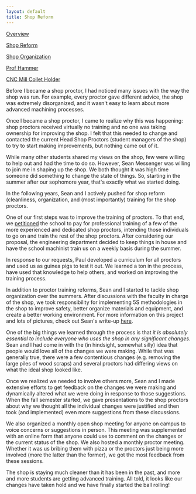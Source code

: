 ```yaml
---
layout: default
title: Shop Reform
---
```


[Overview](/projects/hmcmachineshop)

[Shop Reform](/projects/hmcmachineshop/shopreform)

[Shop Organization](/projects/hmcmachineshop/shoporganization)

[Prof Hammer](/projects/hmcmachineshop/profhammer)

[CNC Mill Collet Holder](/projects/hmcmachineshop/cncmillcolletholder)

Before I became a shop proctor, I had noticed many issues with the way the shop was run. For example, every proctor gave different advice, the shop was extremely disorganized, and it wasn't easy to learn about more advanced machining processes. 

Once I became a shop proctor, I came to realize why this was happening: shop proctors received virtually no training and no one was taking ownership for improving the shop. I felt that this needed to change and contacted the current Head Shop Proctors (student managers of the shop) to try to start making improvements, but nothing came out of it. 

While many other students shared my views on the shop, few were willing to help out and had the time to do so. However, Sean Messenger was willing to join me in shaping up the shop. We both thought it was high time someone did something to change the state of things. So, starting in the summer after our sophomore year, that's exactly what we started doing.

In the following years, Sean and I actively pushed for shop reform (cleanliness, organization, and (most importantly) training for the shop proctors. 

One of our first steps was to improve the training of proctors. To that end, we [petitioned](https://docs.google.com/file/d/0B-N_AdkrDR3jdUY4Njc0WThwekk/edit?usp=sharing) the school to pay for professional training of a few of the more experienced and dedicated shop proctors, intending those individuals to go on and train the rest of the shop proctors. After considering our proposal, the engineering department decided to keep things in house and have the school machinist train us on a weekly basis during the summer. 

In response to our requests, Paul developed a curriculum for all proctors and used us as guinea pigs to test it out. We learned a ton in the process, have used that knowledge to help others, and worked on improving the training process. 

In addition to proctor training reforms, Sean and I started to tackle shop organization over the summers. After discussions with the faculty in charge of the shop, we took responsibility for implementing 5S methodologies in the shop to improve safety, better organize materials and equipment, and create a better working environment. For more information on this project and lots of pictures, check out Sean's write-up [here](https://sites.google.com/site/raintomudd/projects/machineshoporganization). 

One of the big things we learned through the process is that _it is absolutely essential to include everyone who uses the shop in any significant changes_. Sean and I had come in with the (in hindsight, somewhat silly) idea that people would love all of the changes we were making. While that was generally true, there were a few contentious changes (e.g. removing the large piles of wood scraps) and several proctors had differing views on what the ideal shop looked like. 

Once we realized we needed to involve others more, Sean and I made extensive efforts to get feedback on the changes we were making and dynamically altered what we were doing in response to those suggestions. When the fall semester started, we gave presentations to the shop proctors about why we thought all the individual changes were justified and then took (and implemented) even more suggestions from these discussions. 

We also organized a monthly open shop meeting for anyone on campus to voice concerns or suggestions in person. This meeting was supplemented with an online form that anyone could use to comment on the changes or the current status of the shop. We also hosted a monthly proctor meeting. Whether it was us bribing them with pizza or the proctors just being more involved (more the latter than the former), we got the most feedback from these sessions. 

The shop is staying much cleaner than it has been in the past, and more and more students are getting advanced training. All told, it looks like our changes have taken hold and we have finally started the ball rolling!
